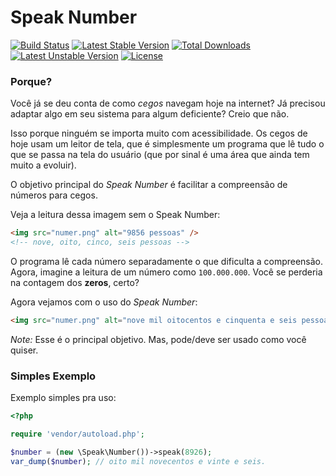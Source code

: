 # Speak Number

[![Build Status](https://travis-ci.org/malukenho/speaknumber.svg?branch=master)](https://travis-ci.org/malukenho/speaknumber)
[![Latest Stable Version](https://poser.pugx.org/malukenho/speaknumber/v/stable.png)](https://packagist.org/packages/malukenho/speaknumber) [![Total Downloads](https://poser.pugx.org/malukenho/speaknumber/downloads.png)](https://packagist.org/packages/malukenho/speaknumber) [![Latest Unstable Version](https://poser.pugx.org/malukenho/speaknumber/v/unstable.png)](https://packagist.org/packages/malukenho/speaknumber) [![License](https://poser.pugx.org/malukenho/speaknumber/license.png)](https://packagist.org/packages/malukenho/speaknumber)

### Porque?

Você já se deu conta de como *cegos* navegam hoje na internet? Já precisou adaptar algo em seu sistema para algum deficiente?
Creio que não.

Isso porque ninguém se importa muito com acessibilidade.
Os cegos de hoje usam um leitor de tela, que é simplesmente um programa que lê
tudo o que se passa na tela do usuário (que por sinal é uma área que ainda tem muito a evoluir).

O objetivo principal do *Speak Number* é facilitar a compreensão de números para cegos.

Veja a leitura dessa imagem sem o Speak Number:

```html
<img src="numer.png" alt="9856 pessoas" />
<!-- nove, oito, cinco, seis pessoas -->
```
O programa lê cada número separadamente o que dificulta a compreensão.
Agora, imagine a leitura de um número como `100.000.000`. Você se perderia na contagem
dos **zeros**, certo?

Agora vejamos com o uso do *Speak Number*:

```HTML
<img src="numer.png" alt="nove mil oitocentos e cinquenta e seis pessoas" />
```

*Note:* Esse é o principal objetivo. Mas, pode/deve ser usado como você quiser.

### Simples Exemplo

Exemplo simples pra uso:

```PHP
<?php

require 'vendor/autoload.php';

$number = (new \Speak\Number())->speak(8926);
var_dump($number); // oito mil novecentos e vinte e seis.
```
